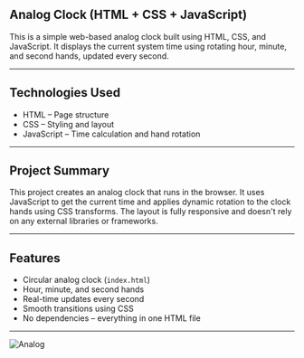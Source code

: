 ## Analog Clock (HTML + CSS + JavaScript)

This is a simple web-based analog clock built using HTML, CSS, and JavaScript. It displays the current system time using rotating hour, minute, and second hands, updated every second.

---

## Technologies Used

- HTML – Page structure  
- CSS – Styling and layout  
- JavaScript – Time calculation and hand rotation  

---

## Project Summary

This project creates an analog clock that runs in the browser. It uses JavaScript to get the current time and applies dynamic rotation to the clock hands using CSS transforms. The layout is fully responsive and doesn't rely on any external libraries or frameworks.

---

## Features

- Circular analog clock (`index.html`)  
- Hour, minute, and second hands  
- Real-time updates every second  
- Smooth transitions using CSS  
- No dependencies – everything in one HTML file  

---

![Analog](https://github.com/user-attachments/assets/38f82aaf-7542-4a0f-bee5-0b241c400244)


